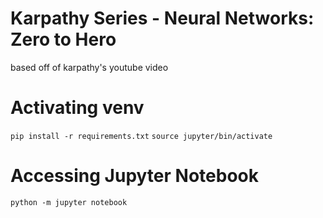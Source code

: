 # Karpathy Series - Neural Networks: Zero to Hero
based off of karpathy's youtube video

# Activating venv
`pip install -r requirements.txt`
`source jupyter/bin/activate`

# Accessing Jupyter Notebook
`python -m jupyter notebook`